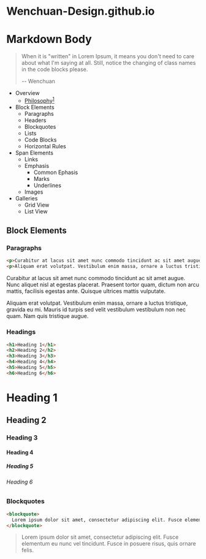 <link rel="stylesheet" href="./css/wenchuan.css">

<!-- begin Markdown body -->
<div class="markdown-body">

# Wenchuan-Design.github.io

# Markdown Body

> When it is "written" in Lorem Ipsum, it means you don't need to care about what I'm saying at all. Still, notice the changing of class names in the code blocks please.
>
> -- Wenchuan

* Overview
    * <u>Philosophy<sup><a href="#">1</a></sup></u>
* Block Elements
    * Paragraphs
    * Headers
    * Blockquotes
    * Lists
    * Code Blocks
    * Horizontal Rules
* Span Elements
    * Links
    * Emphasis
        * Common Ephasis
        * Marks
        * Underlines
    * Images
* Galleries
    * Grid View
    * List View

## Block Elements

### Paragraphs

```html
<p>Curabitur at lacus sit amet nunc commodo tincidunt ac sit amet augue. Nunc aliquet nisl at egestas placerat. Praesent tortor quam, dictum non arcu mattis, facilisis egestas ante. Quisque ultrices mattis vulputate.</p>
<p>Aliquam erat volutpat. Vestibulum enim massa, ornare a luctus tristique, gravida eu mi. Mauris id turpis sed velit vestibulum vestibulum non nec quam. Nam quis tristique augue.</p>
```

<div class="styleOutput">
  <p>Curabitur at lacus sit amet nunc commodo tincidunt ac sit amet augue. Nunc aliquet nisl at egestas placerat. Praesent tortor quam, dictum non arcu mattis, facilisis egestas ante. Quisque ultrices mattis vulputate.</p>
  <p>Aliquam erat volutpat. Vestibulum enim massa, ornare a luctus tristique, gravida eu mi. Mauris id turpis sed velit vestibulum vestibulum non nec quam. Nam quis tristique augue.</p>
</div>

### Headings

```html
<h1>Heading 1</h1>
<h2>Heading 2</h2>
<h3>Heading 3</h3>
<h4>Heading 4</h4>
<h5>Heading 5</h5>
<h6>Heading 6</h6>
```

<div class="styleOutput">
<h1>Heading 1</h1>
<h2>Heading 2</h2>
<h3>Heading 3</h3>
<h4>Heading 4</h4>
<h5>Heading 5</h5>
<h6>Heading 6</h6>
</div>

### Blockquotes

```html
<blockquote>
  Lorem ipsum dolor sit amet, consectetur adipiscing elit. Fusce elementum eu nunc vel tincidunt. Fusce in posuere risus, quis ornare felis.
</blockquote>
```

<div class="styleOutput">
<blockquote>
Lorem ipsum dolor sit amet, consectetur adipiscing elit. Fusce elementum eu nunc vel tincidunt. Fusce in posuere risus, quis ornare felis.
</blockquote>
</div>


</div>
<!-- end Markdown body -->
